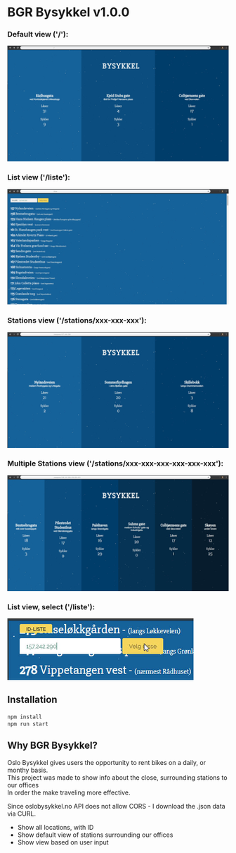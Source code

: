# BGR Bysykkel  v1.0.0

### Default view ('/'):
![alt text](https://github.com/dagthomas/bgrbysykkel/raw/master/readme/default_site.jpg "Default Site")

### List view ('/liste'):
![alt text](https://github.com/dagthomas/bgrbysykkel/raw/master/readme/list_of_stations.jpg "List of Stations")

### Stations view ('/stations/xxx-xxx-xxx'):
![alt text](https://github.com/dagthomas/bgrbysykkel/raw/master/readme/selected_stations.jpg "Selected Stations")

### Multiple Stations view ('/stations/xxx-xxx-xxx-xxx-xxx-xxx'):
![alt text](https://github.com/dagthomas/bgrbysykkel/raw/master/readme/multiple_stations.jpg "Multiple Stations")

### List view, select ('/liste'):
![alt text](https://github.com/dagthomas/bgrbysykkel/raw/master/readme/select.jpg "Select")

## Installation

```shell
npm install
npm run start
```

## Why BGR Bysykkel?

Oslo Bysykkel gives users the opportunity to rent bikes on a daily, or monthy basis.<br> 
This project was made to show info about the close, surrounding stations to our offices <br>
In order the make traveling more effective.<br>

Since oslobysykkel.no API does not allow CORS - I download the .json data via CURL.<br>

 * Show all locations, with ID
 * Show default view of stations surrounding our offices
 * Show view based on user input
 <br>

